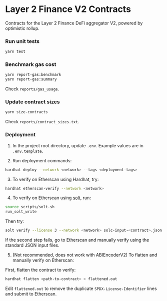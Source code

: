 # Layer 2 Finance V2 Contracts

Contracts for the Layer 2 Finance DeFi aggregator V2, powered by optimistic rollup.

### Run unit tests

```sh
yarn test
```

### Benchmark gas cost

```sh
yarn report-gas:benchmark
yarn report-gas:summary
```

Check `reports/gas_usage`.

### Update contract sizes

```sh
yarn size-contracts
```

Check `reports/contract_sizes.txt`.

### Deployment

1. In the project root directory, update `.env`. Example values are in `.env.template`.

2. Run deployment commands:

```sh
hardhat deploy --network <network> --tags <deployment-tags>
```

3. To verify on Etherscan using Hardhat, try:

```sh
hardhat etherscan-verify --network <network>
```

4. To verify on Etherscan using [solt](https://github.com/hjubb/solt/blob/main/README.md), run:

```sh
source scripts/solt.sh
run_solt_write
```

Then try:

```sh
solt verify --license 3 --network <network> solc-input-<contract>.json <deployed address> <contract name>
```

If the second step fails, go to Etherscan and manually verify using the standard JSON input files.

5. (Not recommended, does not work with ABIEncoderV2) To flatten and manually verify on Etherscan:

First, flatten the contract to verify:

```sh
hardhat flatten <path-to-contract> > flattened.out
```

Edit `flattened.out` to remove the duplicate `SPDX-License-Identifier` lines and submit to Etherscan.
